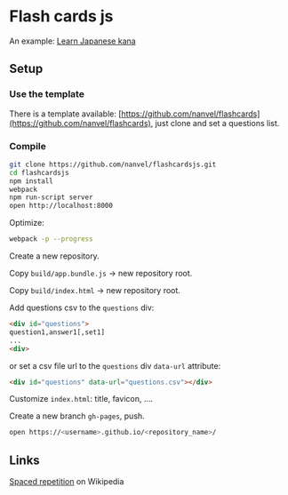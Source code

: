 # Flash cards js

An example: [Learn Japanese kana](https://nanvel.github.io/kanalearn/)

## Setup

### Use the template

There is a template available: [https://github.com/nanvel/flashcards](https://github.com/nanvel/flashcards), just clone and set a questions list.

### Compile

```bash
git clone https://github.com/nanvel/flashcardsjs.git
cd flashcardsjs
npm install
webpack
npm run-script server
open http://localhost:8000
```

Optimize:
```bash
webpack -p --progress
```

Create a new repository.

Copy `build/app.bundle.js` -> new repository root.

Copy `build/index.html` -> new repository root.

Add questions csv to the `questions` div:
```html
<div id="questions">
question1,answer1[,set1]
...
<div>
```
or set a csv file url to the `questions` div `data-url` attribute:
```html
<div id="questions" data-url="questions.csv"></div>
```

Customize `index.html`: title, favicon, ....

Create a new branch `gh-pages`, push.

```bash
open https://<username>.github.io/<repository_name>/
```

## Links

[Spaced repetition](https://en.wikipedia.org/wiki/Spaced_repetition) on Wikipedia
